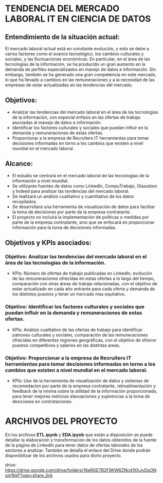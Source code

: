 <h1>TENDENCIA DEL MERCADO LABORAL IT EN CIENCIA DE DATOS</h1>
<h2>Entendimiento de la situación actual:</h2>
<p>El mercado laboral actual está en constante evolución, y esto se debe a varios factores como el avance tecnológico, los cambios culturales y sociales, y las fluctuaciones económicas. En particular, en el área de las tecnologías de la información, se ha producido un gran aumento en la demanda de perfiles especializados en manejo de datos e información. Sin embargo, también se ha generado una gran competencia en este mercado, lo que ha llevado a cambios en las remuneraciones y a la necesidad de las empresas de estar actualizadas en las tendencias del mercado.</p>
<h2>Objetivos:</h2>
<ul>
<li>Analizar las tendencias del mercado laboral en el área de las tecnologías de la información, con especial énfasis en las ofertas de trabajo asociadas al manejo de datos e información.</li>
<li>Identificar los factores culturales y sociales que puedan influir en la demanda y remuneraciones de estas ofertas.</li>
<li>Proporcionar a la empresa de Recruiters IT herramientas para tomar decisiones informadas en torno a los cambios que existen a nivel mundial en el mercado laboral.</li>
</ul>
<h2>Alcance:</h2>
<ul>
<li>El estudio se centrará en el mercado laboral de las tecnologías de la información a nivel mundial.</li>
<li>Se utilizarán fuentes de datos como LinkedIn, CompuTrabajo, Glassdoor y Indeed para analizar las tendencias del mercado laboral.</li>
<li>Se realizará un análisis cualitativo y cuantitativo de los datos recopilados.</li>
<li>Se desarrollará una herramienta de visualización de datos para facilitar la toma de decisiones por parte de la empresa contratante.</li>
<li>El proyecto no incluirá la implementación de políticas o medidas por parte de la empresa contratante, sino que se enfocará en proporcionar información para la toma de decisiones informadas.</li>
</ul>
<h2>Objetivos y KPIs asociados:</h2>
<h3>Objetivo: Analizar las tendencias del mercado laboral en el área de las tecnologías de la información.</h3>
<ul>
<li>KPIs: Número de ofertas de trabajo publicadas en LinkedIn, evolución de las remuneraciones ofrecidas en estas ofertas a lo largo del tiempo, comparación con otras áreas de trabajo relacionadas, con el objetivo de estar actualizado en cada año entrante para cada oferta y demanda de los distintos puestos y tener un mercado mas equitativo.</li>
</ul>
<h3>Objetivo: Identificar los factores culturales y sociales que puedan influir en la demanda y remuneraciones de estas ofertas.</h3>
<ul>
<li>KPIs: Análisis cualitativo de las ofertas de trabajo para identificar patrones culturales y sociales, comparación de las remuneraciones ofrecidas en diferentes regiones geográficas, con el objetivo de ofrecer puestos competitivos y salarios en las distintas areas.</li>
</ul>
<h3>Objetivo: Proporcionar a la empresa de Recruiters IT herramientas para tomar decisiones informadas en torno a los cambios que existen a nivel mundial en el mercado laboral.</h3>
<ul>
<li>KPIs: Uso de la herramienta de visualización de datos y sistemas de recomedacion por parte de la empresa contratante, retroalimentación y feedback de la misma sobre la utilidad de la información proporcionada, para tener mejores metricas elavuaciones y sujerencias a la toma de desiciones en contrataciones.</li>
</ul>

<h1>ARCHIVOS DEL PROYECTO</h1>
<p>En los archivos <strong>ETL.ipynb</strong> y <strong>EDA.ipynb</strong> que están a disposición se puede detallar la elaboración y transformación de los datos obtenidos de la fuente de la página de LinkedIn para tener datos de ofertas laborales de los sectores a analizar. También se detalla el enlace del Drive donde podrán disponibilizar de los archivos usados para dicho proyecto.</p>

drive: https://drive.google.com/drive/folders/16eRGE7B2F9KW6ZNcd1XhJyDpONom1kkF?usp=share_link
